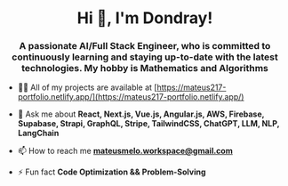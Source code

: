 <h1 align="center">Hi 👋, I'm Dondray!</h1>
<h3 align="center">A passionate AI/Full Stack Engineer, who is committed to continuously learning and staying up-to-date with the latest technologies. My hobby is Mathematics and Algorithms</h3>

- 👨‍💻 All of my projects are available at [https://mateus217-portfolio.netlify.app/](https://mateus217-portfolio.netlify.app/)

- 💬 Ask me about **React, Next.js, Vue.js, Angular.js, AWS, Firebase, Supabase, Strapi, GraphQL, Stripe, TailwindCSS, ChatGPT, LLM, NLP, LangChain**

- 📫 How to reach me **mateusmelo.workspace@gmail.com**

- ⚡ Fun fact **Code Optimization && Problem-Solving**


